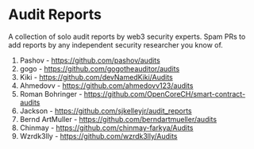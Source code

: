 # Audit Reports

A collection of solo audit reports by web3 security experts. Spam PRs to add reports by any independent security researcher you know of.

1. Pashov - https://github.com/pashov/audits
2. gogo - https://github.com/gogotheauditor/audits
3. Kiki - https://github.com/devNamedKiki/Audits
4. Ahmedovv - https://github.com/ahmedovv123/audits
5. Roman Bohringer - https://github.com/OpenCoreCH/smart-contract-audits
6. Jackson - https://github.com/sjkelleyjr/audit_reports
7. Bernd ArtMuller - https://github.com/berndartmueller/audits
8. Chinmay - https://github.com/chinmay-farkya/Audits
9. Wzrdk3lly - https://github.com/wzrdk3lly/Audits
